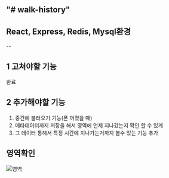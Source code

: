 "# walk-history" 
--
## React, Express, Redis, Mysql환경
--

## 1 고쳐야할 기능
완료

## 2 추가해야할 기능

1. 중간에 불러오기 기능(폰 꺼졌을 때)
2. 메타데이터까지 저장을 해서 영역에 언제 지나갔는지 확인 할 수 있게
3. 그 데이터 통해서 특정 시간에 지나가는거까지 볼수 있는 기능 추가 

## 영역확인
![영역](https://user-images.githubusercontent.com/47955803/148880518-e2464d9a-0908-4495-914e-3c887d052bc0.png)
